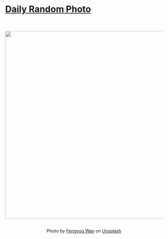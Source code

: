 # [Daily Random Photo](https://www.dailyrandomphoto.com/)

<div align="center">
  <br>
  <br>
  <a href="https://www.dailyrandomphoto.com/p/2022/2022-05-15/"><img src="https://images.unsplash.com/photo-1565681116539-4a308f896f45?crop=entropy&cs=tinysrgb&fit=max&fm=jpg&ixid=Mnw3NzUwOHwwfDF8cmFuZG9tfHx8fHx8fHx8MTY1MjU3NTM0MA&ixlib=rb-1.2.1&q=80&w=1080" width="600px"></a>
  <br>
  <br>
  <p class="has-text-grey">Photo by <a href="https://unsplash.com/@saliage?utm_source=Daily%20Random%20Photo&amp;utm_medium=referral" target="_blank" rel="noopener noreferrer">Fengyou Wan</a> on <a href="https://unsplash.com/photos/iCQG624RG5w?utm_source=Daily%20Random%20Photo&amp;utm_medium=referral" target="_blank" rel="noopener noreferrer">Unsplash</a></p>
</div>
